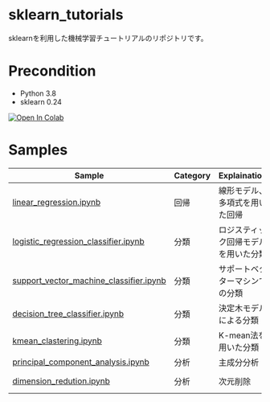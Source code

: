 # sklearn_tutorials

sklearnを利用した機械学習チュートリアルのリポジトリです。

# Precondition

- Python 3.8
- sklearn 0.24

[![Open In Colab](https://colab.research.google.com/assets/colab-badge.svg)](https://colab.research.google.com/github/googlecolab/colabtools/blob/master/notebooks/colab-github-demo.ipynb)

# Samples

| Sample | Category | Explaination |Sklearn Function
-----------|-------------|-------------|-------------|
| [linear_regression.ipynb][10] | 回帰 | 線形モデル、多項式を用いた回帰 | LinearRegression<br/>Ridge<br/>PolynomialFeatures
| [logistic_regression_classifier.ipynb][20] | 分類 | ロジスティック回帰モデルを用いた分類 | LogisticRegression
| [support_vector_machine_classifier.ipynb][21] | 分類 | サポートベクターマシンでの分類 | LinearSVC<br/>SVC
| [decision_tree_classifier.ipynb][22] | 分類 | 決定木モデルによる分類 | DecisionTreeClassifier
| [kmean_clastering.ipynb][23] | 分類 | K-mean法を用いた分類 | KMeans
| [principal_component_analysis.ipynb][30] | 分析 | 主成分分析 | PCA
| [dimension_redution.ipynb][31] | 分析 | 次元削除 | LDA<br/>KernelPCA


[0]: k_neighbors_binary_classifier.ipynb
[1]: k_neighbors_multi_classifier.ipynb
[2]: k_neighbors_classifier.ipynb
[3]: k_neighbors_regression.ipynb
[10]: linear_regression.ipynb
[20]: logistic_regression_classifier.ipynb
[21]: support_vector_machine_classifier.ipynb
[22]: decision_tree_classifier.ipynb
[23]: kmean_clastering.ipynb
[30]: principal_component_analysis.ipynb
[31]: dimension_redution.ipynb

